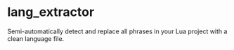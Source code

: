 # lang_extractor
Semi-automatically detect and replace all phrases in your Lua project with a clean language file.
